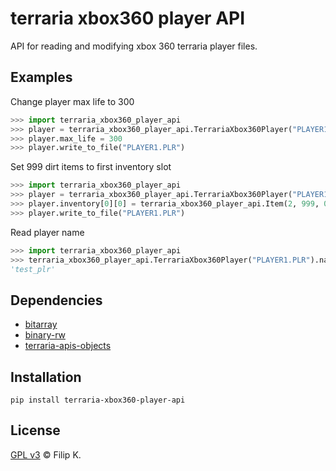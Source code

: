 # terraria xbox360 player API

API for reading and modifying xbox 360 terraria player files.

## Examples

Change player max life to 300
```python
>>> import terraria_xbox360_player_api
>>> player = terraria_xbox360_player_api.TerrariaXbox360Player("PLAYER1.PLR")
>>> player.max_life = 300
>>> player.write_to_file("PLAYER1.PLR")
```

Set 999 dirt items to first inventory slot
```python
>>> import terraria_xbox360_player_api
>>> player = terraria_xbox360_player_api.TerrariaXbox360Player("PLAYER1.PLR")
>>> player.inventory[0][0] = terraria_xbox360_player_api.Item(2, 999, 0)
>>> player.write_to_file("PLAYER1.PLR")
```

Read player name
```python
>>> import terraria_xbox360_player_api
>>> terraria_xbox360_player_api.TerrariaXbox360Player("PLAYER1.PLR").name
'test_plr'
```

## Dependencies

* [bitarray](https://github.com/ilanschnell/bitarray)
* [binary-rw](https://gitlab.com/fkwilczek/binary-rw)
* [terraria-apis-objects](https://gitlab.com/fkwilczek/terraria-apis-objects)

## Installation
```
pip install terraria-xbox360-player-api
```

## License

[GPL v3](LICENSE) © Filip K.
